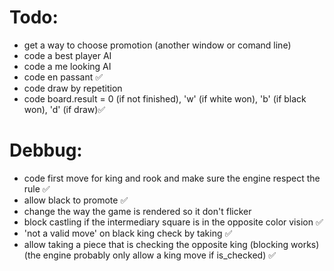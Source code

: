 # Todo:

- get a way to choose promotion (another window or comand line)
- code a best player AI
- code a me looking AI
- code en passant :white_check_mark:
- code draw by repetition
- code board.result = 0 (if not finished), 'w' (if white won), 'b' (if black won), 'd' (if draw):white_check_mark:

# Debbug:

- code first move for king and rook and make sure the engine respect the rule :white_check_mark:
- allow black to promote :white_check_mark:
- change the way the game is rendered so it don't flicker
- block castling if the intermediary square is in the opposite color vision :white_check_mark:
- 'not a valid move' on black king check by taking :white_check_mark:
- allow taking a piece that is checking the opposite king (blocking works) (the engine probably only allow a king move if is_checked) :white_check_mark:
